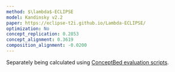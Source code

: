 ```yaml
---
method: $\lambda$-ECLIPSE
model: Kandinsky v2.2
paper: https://eclipse-t2i.github.io/Lambda-ECLIPSE/
optimization: No
concept_replication: 0.2853
concept_alignment: 0.3619
composition_alignment: -0.0200
---
```


Separately being calculated using <a href="https://github.com/ConceptBed/evaluations">ConceptBed evaluation scripts</a>.
